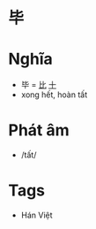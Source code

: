 # 毕

# Nghĩa
* 毕 = [比](比.md) [十](十.md)
* xong hết, hoàn tất

# Phát âm
* /tất/

# Tags
* Hán Việt

<script>window.HANZI_FIELD='毕';</script>
